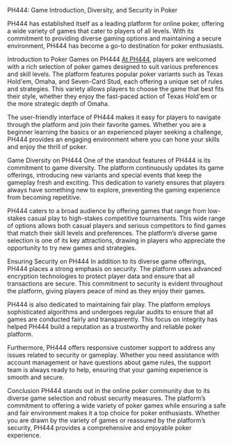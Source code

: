 PH444: Game Introduction, Diversity, and Security in Poker

PH444 has established itself as a leading platform for online poker, offering a wide variety of games that cater to players of all levels. With its commitment to providing diverse gaming options and maintaining a secure environment, PH444 has become a go-to destination for poker enthusiasts.

Introduction to Poker Games on PH444
[At PH444,](https://ph444.org.ph) players are welcomed with a rich selection of poker games designed to suit various preferences and skill levels. The platform features popular poker variants such as Texas Hold'em, Omaha, and Seven-Card Stud, each offering a unique set of rules and strategies. This variety allows players to choose the game that best fits their style, whether they enjoy the fast-paced action of Texas Hold'em or the more strategic depth of Omaha.

The user-friendly interface of PH444 makes it easy for players to navigate through the platform and join their favorite games. Whether you are a beginner learning the basics or an experienced player seeking a challenge, PH444 provides an engaging environment where you can hone your skills and enjoy the thrill of poker.

Game Diversity on PH444
One of the standout features of PH444 is its commitment to game diversity. The platform continuously updates its game offerings, introducing new variants and special events that keep the gameplay fresh and exciting. This dedication to variety ensures that players always have something new to explore, preventing the gaming experience from becoming repetitive.

PH444 caters to a broad audience by offering games that range from low-stakes casual play to high-stakes competitive tournaments. This wide range of options allows both casual players and serious competitors to find games that match their skill levels and preferences. The platform’s diverse game selection is one of its key attractions, drawing in players who appreciate the opportunity to try new games and strategies.

Ensuring Security on PH444
In addition to its diverse game offerings, PH444 places a strong emphasis on security. The platform uses advanced encryption technologies to protect player data and ensure that all transactions are secure. This commitment to security is evident throughout the platform, giving players peace of mind as they enjoy their games.

PH444 is also dedicated to maintaining fair play. The platform employs sophisticated algorithms and undergoes regular audits to ensure that all games are conducted fairly and transparently. This focus on integrity has helped PH444 build a reputation as a trustworthy and reliable poker platform.

Furthermore, PH444 offers responsive customer support to address any issues related to security or gameplay. Whether you need assistance with account management or have questions about game rules, the support team is always ready to help, ensuring that your gaming experience is smooth and secure.

Conclusion
PH444 stands out in the online poker community due to its diverse game selection and robust security measures. The platform’s commitment to offering a wide variety of poker games while ensuring a safe and fair environment makes it a top choice for poker enthusiasts. Whether you are drawn by the variety of games or reassured by the platform’s security, PH444 provides a comprehensive and enjoyable poker experience.
